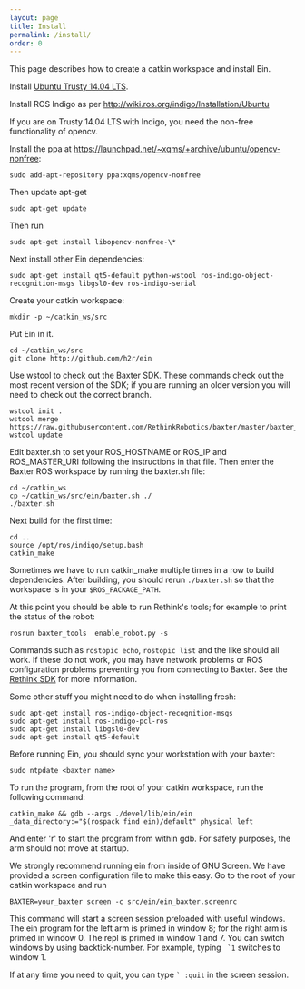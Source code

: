 ```yaml
---
layout: page
title: Install
permalink: /install/
order: 0
---
```



This page describes how to create a catkin workspace and install Ein.

Install [Ubuntu Trusty 14.04 LTS](http://releases.ubuntu.com/14.04/).

Install ROS Indigo as per http://wiki.ros.org/indigo/Installation/Ubuntu

If you are on Trusty 14.04 LTS with Indigo, you need the non-free
functionality of opencv.

Install the ppa at https://launchpad.net/~xqms/+archive/ubuntu/opencv-nonfree:

```
sudo add-apt-repository ppa:xqms/opencv-nonfree
```

Then update apt-get 

```
sudo apt-get update
```

Then run

```
sudo apt-get install libopencv-nonfree-\*
```

Next install other Ein dependencies: 

```
sudo apt-get install qt5-default python-wstool ros-indigo-object-recognition-msgs libgsl0-dev ros-indigo-serial
```

Create your catkin workspace:

```
mkdir -p ~/catkin_ws/src
```

Put Ein in it.

```
cd ~/catkin_ws/src
git clone http://github.com/h2r/ein
```

Use wstool to check out the Baxter SDK.  These commands check out the
most recent version of the SDK; if you are running an older version
you will need to check out the correct branch. 

```
wstool init .
wstool merge https://raw.githubusercontent.com/RethinkRobotics/baxter/master/baxter_sdk.rosinstall
wstool update
```

Edit baxter.sh to set your ROS_HOSTNAME or ROS_IP and ROS_MASTER_URI
following the instructions in that file.  Then enter the Baxter ROS
workspace by running the baxter.sh file:

```
cd ~/catkin_ws
cp ~/catkin_ws/src/ein/baxter.sh ./
./baxter.sh
```

Next build for the first time:

```
cd .. 
source /opt/ros/indigo/setup.bash
catkin_make
```

Sometimes we have to run catkin_make multiple times in a row to build
dependencies.  After building, you should rerun `./baxter.sh` so that
the workspace is in your `$ROS_PACKAGE_PATH`.

At this point you should be able to run Rethink's tools; for example
to print the status of the robot:

``` 
rosrun baxter_tools  enable_robot.py -s
```

Commands such as `rostopic echo`, `rostopic list` and the like should
all work.  If these do not work, you may have network problems or ROS
configuration problems preventing you from connecting to Baxter.  See
the [Rethink SDK](http://sdk.rethinkrobotics.com/wiki/Main_Page) for
more information.


Some other stuff you might need to do when installing fresh:

```
sudo apt-get install ros-indigo-object-recognition-msgs
sudo apt-get install ros-indigo-pcl-ros
sudo apt-get install libgsl0-dev
sudo apt-get install qt5-default
```

Before running Ein, you should sync your workstation with your baxter:

```
sudo ntpdate <baxter name>
```

To run the program, from the root of your catkin workspace, run the
following command:

```
catkin_make && gdb --args ./devel/lib/ein/ein  _data_directory:="$(rospack find ein)/default" physical left
```

And enter 'r' to start the program from within gdb. For safety
purposes, the arm should not move at startup.


We strongly recommend running ein from inside of GNU Screen.  We have
provided a screen configuration file to make this easy.  Go to the
root of your catkin workspace and run

``` 
BAXTER=your_baxter screen -c src/ein/ein_baxter.screenrc
```

This command will start a screen session preloaded with useful
windows.  The ein program for the left arm is primed in window 8; for
the right arm is primed in window 0.  The repl is primed in window 1
and 7.  You can switch windows by using backtick-number.  For example,
typing `` `1`` switches to window 1.

If at any time you need to quit, you can type `` ` :quit `` in the
screen session.